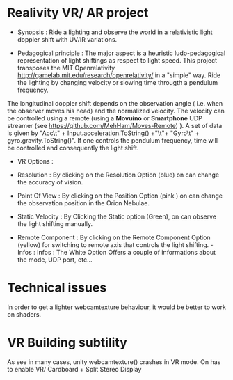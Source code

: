 # Realivity VR/ AR project

 * Synopsis  : Ride a lighting and observe the world in a relativistic light doppler shift with UV/IR variations. 

 
 * Pedagogical principle : The major aspect is a heuristic ludo-pedagogical représentation of light shiftings as respect to light speed. This project transposes the MIT Openrelativity http://gamelab.mit.edu/research/openrelativity/ in a "simple" way. Ride the lighting by changing velocity or slowing time througth a pendulum frequency.
 
 The longitudinal doppler shift depends on the observation angle ( i.e. when the observer moves his head) and the normalized velocity. The velocity can be controlled using a remote (using a **Movuino** or **Smartphone** UDP streamer (see https://github.com/MehHam/Moves-Remote) ). A set of data is given by  "Acc\t" + Input.acceleration.ToString() +"\t"+ "Gyro\t" + gyro.gravity.ToString()". If one controls the pendulum frequency, time will be controlled and consequently the light shift.   
  
  
 * VR Options  : 
- Resolution : By clicking on the Resolution Option (blue) on can change the accuracy of vision.
- Point Of View : By clicking on the Position Option (pink ) on can change the observation position in the Orion Nebulae.



- Static Velocity :  By Clicking the Static option (Green), on can observe the light shifting manually.
- Remote Component : By clicking on the Remote Component Option (yellow) for switching to remote axis that controls the light shifting.
-Infos : Infos : The White Option Offers a couple of informations about the mode, UDP port, etc...

# Technical issues
In order to get a lighter webcamtexture behaviour, it would be better to work on shaders.

# VR Building subtility 
As see in many cases, unity webcamtexture() crashes in VR mode. On has to enable VR/ Cardboard + Split Stereo Display 


